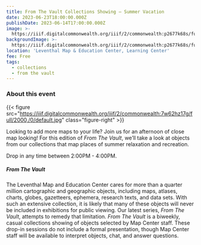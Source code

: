 ```yaml
---
title: From The Vault Collections Showing — Summer Vacation
date: 2023-06-23T18:00:00.000Z
publishDate: 2023-06-14T17:00:00.000Z
image: >-
  https://iiif.digitalcommonwealth.org/iiif/2/commonwealth:p2677k68s/full/2000,/0/default.jpg
backgroundImage: >-
  https://iiif.digitalcommonwealth.org/iiif/2/commonwealth:p2677k68s/full/2000,/0/default.jpg
location: 'Leventhal Map & Education Center, Learning Center'
fee: Free
tags:
  - collections
  - from the vault
---
```


### About this event

{{< figure src="https://iiif.digitalcommonwealth.org/iiif/2/commonwealth:7w62hz17g/full/2000,/0/default.jpg" class="figure-right" >}}

Looking to add more maps to your life? Join us for an afternoon of close map looking! For this edition of *From The Vault*, we’ll take a look at objects from our collections that map places of summer relaxation and recreation.

Drop in any time between 2:00PM - 4:00PM.

##### From The Vault

The Leventhal Map and Education Center cares for more than a quarter million cartographic and geographic objects, including maps, atlases, charts, globes, gazetteers, ephemera, research texts, and data sets. With such an extensive collection, it is likely that many of these objects will never be included in exhibitions for public viewing. Our latest series, *From The Vault*, attempts to remedy that limitation. *From The Vault* is a biweekly, casual collections showing of objects selected by Map Center staff. These drop-in sessions do not include a formal presentation, though Map Center staff will be available to interpret objects, chat, and answer questions.
